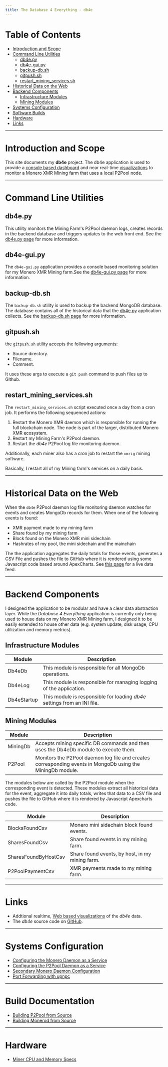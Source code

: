 ```yaml
---
title: The Database 4 Everything - db4e
---
```

# Table of Contents

* [Introduction and Scope](#introduction-and-scope)
* [Command Line Utilities](#command-line-utilities)
  * [db4e.py](#db4e.py)
  * [db4e-gui.py](#db4e-gui.py)
  * [backup-db.sh](#backup-db.sh)
  * [gitpush.sh](#gitpush.sh)
  * [restart_mining_services.sh](#restart-mining-services.sh)
* [Historical Data on the Web](#historical-data-on-the-web)
* [Backend Components](#backend-components)
  * [Infrastructure Modules](#infrastructure-modules)
  * [Mining Modules](#mining-modules)
* [Systems Configuration](#systems-configuration)
* [Software Builds](#software-builds)
* [Hardware](#hardware)
* [Links](#links)

---

# Introduction and Scope

This site documents my **db4e** project. The db4e application is used to provide a [console based dashboard](/pages/ops/db4e-gui.py.html) and near real-time [visualizations](/pages/web/index.html) to monitor a Monero XMR Mining farm that uses a local P2Pool node.

---

# Command Line Utilities

## db4e.py

This utility monitors the Mining Farm's P2Pool daemon logs, creates records in the backend database and triggers updates to the web front end. See the [db4e.py page](/pages/ops/db4e.py.html) for more information.

## db4e-gui.py

The `db4e-gui.py` application provides a console based monitoring solution for my Monero XMR Mining farm.See the [db4e-gui.py page](/pages/ops/db4e-gui.py.html) for more information.

## backup-db.sh

The `backup-db.sh` utility is used to backup the backend MongoDB database. The database contains all of the historical data that the [db4e.py](/pages/ops/db4e.py.html) application collects. See the [backup-db.sh page](/pages/ops/backup-db.sh.html) for more information.

## gitpush.sh

the `gitpush.sh` utility accepts the following arguments:

* Source directory.
* Filename.
* Comment.

It uses these args to execute a `git push` command to push files up to Github.

## restart_mining_services.sh

The `restart_mining_services.sh` script executed once a day from a cron job. It performs the following sequenced actions:

1. Restart the Monero XMR daemon which is responsible for running the full blockchain node. The node is part of the larger, distributed Monero XMR ecosystem.
2. Restart my Mining Farm's P2Pool daemon.
3. Restart the *db4e* P2Pool log file monitoring daemon.

Additionally, each miner also has a cron job to restart the `xmrig` mining software.

Basically, I restart all of my Mining farm's services on a daily basis.

---

# Historical Data on the Web

When the `db4e` P2Pool daemon log file monitoring daemon watches for events and creates MongoDb records for them. When one of the following events is found:

* XMR payment made to my mining farm
* Share found by my mining farm
* Block found on the Monero XMR mini sidechain
* Hashrates of my pool, the mini sidechain and the mainchain

The the application aggregates the daily totals for those events, generates a CSV File and pushes the file to GitHub where it is rendered using some Javascript code based around ApexCharts. See [this page](/pages/web/index.html) for a live data feed.

---

# Backend Components

I designed the application to be modular and have a clear data abstraction layer. While the *Database 4 Everything* application is currently only being used to house data on my Monero XMR Mining farm, I designed it to be easily extended to house other data (e.g. system update, disk usage, CPU utilization and memory metrics).

## Infrastructure Modules

Module      | Description
------------|--------------------
Db4eDb      | This module is responsible for all MongoDb operations.
Db4eLog     | This module is responsible for managing logging of the application.
Db4eStartup | This module is responsible for loading *db4e* settings from an INI file.

## Mining Modules

Module               | Description
---------------------|--------------------------------------
MiningDb             | Accepts mining specific DB commands and then uses the Db4eDb module to execute them.
P2Pool               | Monitors the P2Pool daemon log file and creates corresponding events in MongoDb using the MiningDb module.

The modules below are called by the P2Pool module when the corresponding event is detected. These modules extract all historical data for the event, aggregate it into daily totals, writes that data to a CSV file and pushes the file to GitHub where it is rendered by Javascript Apexcharts code.

Module               | Description
---------------------|--------------------------------------
BlocksFoundCsv       | Monero mini sidechain block found events.
SharesFoundCsv       | Share found events in my mining farm.
SharesFoundByHostCsv | Share found events, by host, in my mining farm.
P2PoolPaymentCsv     | XMR payments made to my mining farm.

---

# Links

* Addtional realtime, [Web based visualizations](https://xmr.osoyalce.com/) of the *db4e* data.
* The *db4e* source code on [GitHub](https://github.com/NadimGhaznavi/db4e).


---

# Systems Configuration

* [Configuring the Monero Daemon as a Service](/pages/Configuring-the-Monero-Daemon-as-a-Service.html)
* [Configuring the P2Pool Daemon as a Service](/pages/Configuring-the-P2Pool-Daemon-as-a-Service.html)
* [Secondary Monero Daemon Configuration](/pages/Secondary-Monero-Daemon-Configuration.html)
* [Port Forwarding with upnpc](/pages/Port-Forwarding-With-upnpc.html)

---

# Build Documentation

* [Building P2Pool from Source](/pages/Building-P2Pool-from-Source.html)
* [Building Monerod from Source](/pages/Building-Monerod-from-Source.html)

---

# Hardware

* [Miner CPU and Memory Specs](/pages/Miner-Specs.html)

